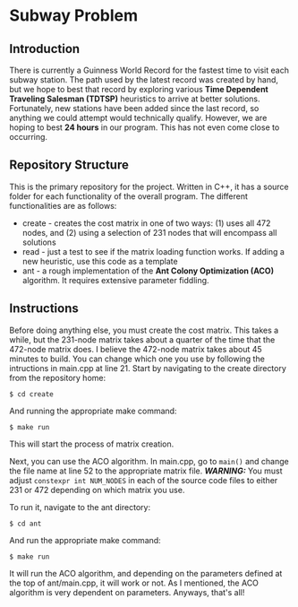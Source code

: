 # Subway Problem

## Introduction

There is currently a Guinness World Record for the fastest time to visit each subway station. The path used by the latest record was created by hand, but we hope to best that record by exploring various **Time Dependent Traveling Salesman (TDTSP)** heuristics to arrive at better solutions. Fortunately, new stations have been added since the last record, so anything we could attempt would technically qualify. However, we are hoping to best **24 hours** in our program. This has not even come close to occurring.

## Repository Structure

This is the primary repository for the project. Written in C++, it has a source folder for each functionality of the overall program. The different functionalities are as follows:

 * create - creates the cost matrix in one of two ways: (1) uses all 472 nodes, and (2) using a selection of 231 nodes that will encompass all solutions
 * read - just a test to see if the matrix loading function works. If adding a new heuristic, use this code as a template
 * ant - a rough implementation of the **Ant Colony Optimization (ACO)** algorithm. It requires extensive parameter fiddling.

## Instructions

Before doing anything else, you must create the cost matrix. This takes a while, but the 231-node matrix takes about a quarter of the time that the 472-node matrix does. I believe the 472-node matrix takes about 45 minutes to build. You can change which one you use by following the intructions in main.cpp at line 21. Start by navigating to the create directory from the repository home:

`$ cd create`

And running the appropriate make command:

`$ make run`

This will start the process of matrix creation.

Next, you can use the ACO algorithm. In main.cpp, go to `main()` and change the file name at line 52 to the appropriate matrix file. _**WARNING:**_ You must adjust `constexpr int NUM_NODES` in each of the source code files to either 231 or 472 depending on which matrix you use.

To run it, navigate to the ant directory:

`$ cd ant`

And run the appropriate make command:

`$ make run`

It will run the ACO algorithm, and depending on the parameters defined at the top of ant/main.cpp, it will work or not. As I mentioned, the ACO algorithm is very dependent on parameters. Anyways, that's all!